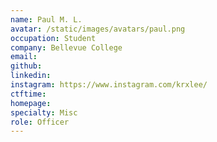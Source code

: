 ```yaml
---
name: Paul M. L.
avatar: /static/images/avatars/paul.png
occupation: Student
company: Bellevue College
email:
github:
linkedin:
instagram: https://www.instagram.com/krxlee/
ctftime:
homepage:
specialty: Misc
role: Officer
---
```

